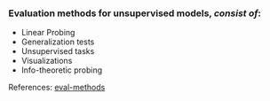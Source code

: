 ### Evaluation methods for unsupervised models, *consist of*:  

- Linear Probing 
- Generalization tests 
- Unsupervised tasks
- Visualizations 
- Info-theoretic probing

References: [eval-methods]

[eval-methods]: https://docs.google.com/document/d/1JGobMa-aoG7sPNELFoiJetHgO1PrTwTnEOhLUQbclcc/edit#heading=h.sw4zv51nf3wm
